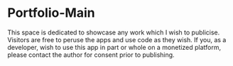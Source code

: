 # Portfolio-Main

This space is dedicated to showcase any work which I wish to publicise. Visitors are free to peruse the apps and use code as they wish.
If you, as a developer, wish to use this app in part or whole on a monetized platform, please contact the author for consent prior to
publishing.
